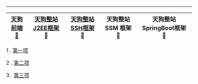 --- 
[天狗前端 🐶](https://github.com/stevenli91748/JAVA-Architecture/blob/master/project/TDog%20FrontEnd/README)| [天狗整站 J2EE框架](https://github.com/stevenli91748/JAVA-Architecture/blob/master/project/TDog%20J2EE%20Project/README) 🐶 |[天狗整站 SSH框架](https://github.com/stevenli91748/JAVA-Architecture/blob/master/project/TDog%20SSH%20Project/README) 🐶| 天狗整站 SSM 框架🐶 | 天狗整站 SpringBoot框架 🐶|
------------ | -------------|----------- |---------- | -----------------|


   
1 . [第一项](https://github.com/stevenli91748/JAVA-Architecture/blob/master/project/TDog%20FrontEnd/README)  

2 . [第二项](https://github.com/stevenli91748/JAVA-Architecture/blob/master/project/TDog%20J2EE%20Project/README)  

3 . [第三项](https://github.com/stevenli91748/JAVA-Architecture/blob/master/project/TDog%20SSH%20Project/README)   
